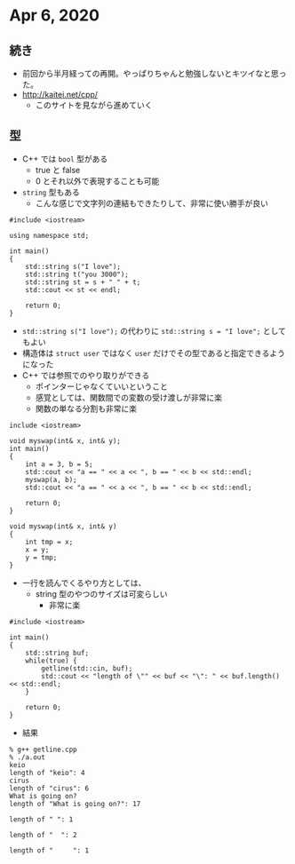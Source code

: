# Apr 6, 2020
## 続き
- 前回から半月経っての再開。やっぱりちゃんと勉強しないとキツイなと思った。
- http://kaitei.net/cpp/
	- このサイトを見ながら進めていく

## 型
- C++ では `bool` 型がある
	- true と false
	- 0 とそれ以外で表現することも可能
- `string` 型もある
	- こんな感じで文字列の連結もできたりして、非常に使い勝手が良い

```
#include <iostream>

using namespace std;

int main()
{
    std::string s("I love");
    std::string t("you 3000");
    std::string st = s + " " + t;
    std::cout << st << endl;

    return 0;
}
```
- `std::string s("I love");` の代わりに `std::string s = "I love";` としてもよい
- 構造体は `struct user` ではなく `user` だけでその型であると指定できるようになった
- C++ では参照でのやり取りができる
	- ポインターじゃなくていいということ
	- 感覚としては、関数間での変数の受け渡しが非常に楽
	- 関数の単なる分割も非常に楽

```
include <iostream>

void myswap(int& x, int& y);
int main()
{
    int a = 3, b = 5;
    std::cout << "a == " << a << ", b == " << b << std::endl;
    myswap(a, b);
    std::cout << "a == " << a << ", b == " << b << std::endl;

    return 0;
}

void myswap(int& x, int& y)
{
    int tmp = x;
    x = y;
    y = tmp;
}
```
- 一行を読んでくるやり方としては、
	- string 型のやつのサイズは可変らしい
		- 非常に楽

```
#include <iostream>

int main()
{
    std::string buf;
    while(true) {
        getline(std::cin, buf);
        std::cout << "length of \"" << buf << "\": " << buf.length() << std::endl;
    }

    return 0;
}
```

- 結果

```
% g++ getline.cpp
% ./a.out        
keio
length of "keio": 4
cirus
length of "cirus": 6
What is going on? 
length of "What is going on?": 17
 
length of " ": 1
  
length of "  ": 2

length of "     ": 1

```
